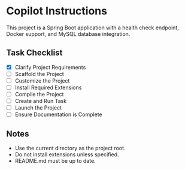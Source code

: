 # Copilot Instructions

This project is a Spring Boot application with a health check endpoint, Docker support, and MySQL database integration.

## Task Checklist
- [x] Clarify Project Requirements
- [ ] Scaffold the Project
- [ ] Customize the Project
- [ ] Install Required Extensions
- [ ] Compile the Project
- [ ] Create and Run Task
- [ ] Launch the Project
- [ ] Ensure Documentation is Complete

## Notes
- Use the current directory as the project root.
- Do not install extensions unless specified.
- README.md must be up to date.
